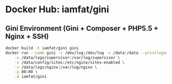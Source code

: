 Docker Hub: iamfat/gini
===========

## Gini Environment (Gini + Composer + PHP5.5 + Nginx + SSH)
```bash
docker build -t iamfat/gini gini
docker run --name gini -v /dev/log:/dev/log -v /data:/data --privileged \
    -v /data/logs/supervisor:/var/log/supervisor \
    -v /data/config/sites:/etc/nginx/sites-enabled \
    -v /data/logs/nginx:/var/log/nginx \
    -p 80:80 \
    -d iamfat/gini
```